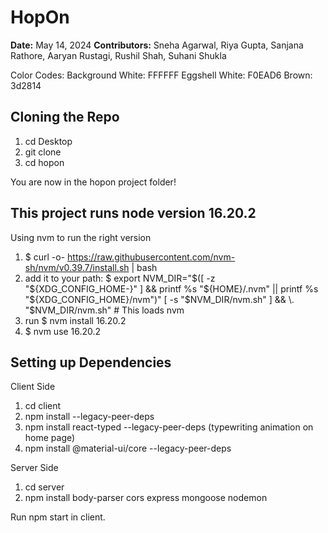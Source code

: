 # HopOn
**Date:** May 14, 2024
**Contributors:** Sneha Agarwal, Riya Gupta, Sanjana Rathore, Aaryan Rustagi, Rushil Shah, Suhani Shukla

Color Codes: 
Background White: FFFFFF
Eggshell White: F0EAD6
Brown: 3d2814

## Cloning the Repo
1. cd Desktop
2. git clone <url link>
3. cd hopon

You are now in the hopon project folder!
## This project runs node version 16.20.2
Using nvm to run the right version
1. $ curl -o- https://raw.githubusercontent.com/nvm-sh/nvm/v0.39.7/install.sh | bash
2. add it to your path: $ export NVM_DIR="$([ -z "${XDG_CONFIG_HOME-}" ] && printf %s "${HOME}/.nvm" || printf %s "${XDG_CONFIG_HOME}/nvm")"
[ -s "$NVM_DIR/nvm.sh" ] && \. "$NVM_DIR/nvm.sh" # This loads nvm
3. run $ nvm install 16.20.2
4. $ nvm use 16.20.2 

## Setting up Dependencies
Client Side
1. cd client
2. npm install --legacy-peer-deps
3. npm install react-typed --legacy-peer-deps (typewriting animation on home page)
4. npm install @material-ui/core --legacy-peer-deps


Server Side
1. cd server
2. npm install body-parser cors express mongoose nodemon

Run npm start in client. 


